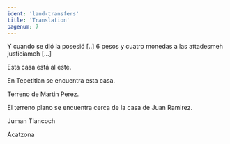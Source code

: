 ```yaml
---
ident: 'land-transfers'
title: 'Translation'
pagenum: 7
---
```

Y cuando se dió la posesió [..] 6 pesos y cuatro monedas a las  attadesmeh justiciameh [...]

Esta casa está al este.

En Tepetitlan se encuentra esta casa.

Terreno de Martin Perez.

El terreno plano se encuentra cerca de la casa de Juan Ramirez.

Juman Tlancoch

Acatzona   
